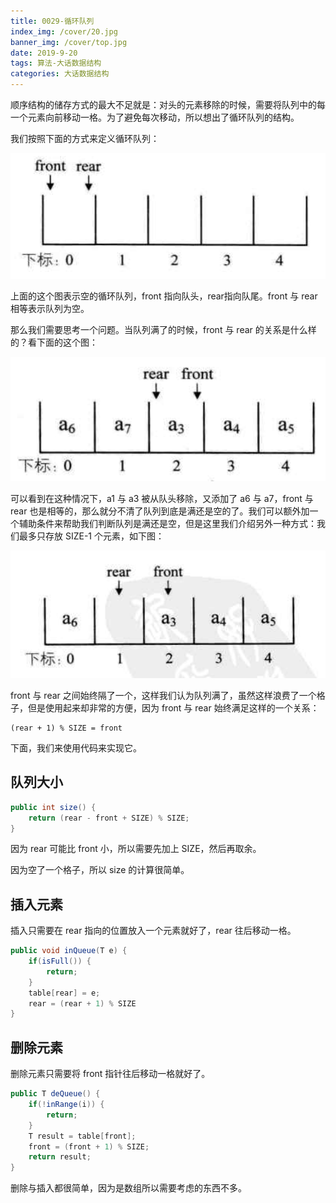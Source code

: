 ```yaml
---
title: 0029-循环队列
index_img: /cover/20.jpg
banner_img: /cover/top.jpg
date: 2019-9-20
tags: 算法-大话数据结构
categories: 大话数据结构
---
```


顺序结构的储存方式的最大不足就是：对头的元素移除的时候，需要将队列中的每一个元素向前移动一格。为了避免每次移动，所以想出了循环队列的结构。

我们按照下面的方式来定义循环队列：

![](https://github.com/aprz512/pic4aprz512/blob/master/Blog/%E7%AE%97%E6%B3%95/%E5%A4%A7%E8%AF%9D%E6%95%B0%E6%8D%AE%E7%BB%93%E6%9E%84/4-12-4.png?raw=true)

上面的这个图表示空的循环队列，front 指向队头，rear指向队尾。front 与 rear 相等表示队列为空。

那么我们需要思考一个问题。当队列满了的时候，front 与 rear 的关系是什么样的？看下面的这个图：

![](https://github.com/aprz512/pic4aprz512/blob/master/Blog/%E7%AE%97%E6%B3%95/%E5%A4%A7%E8%AF%9D%E6%95%B0%E6%8D%AE%E7%BB%93%E6%9E%84/4-12-7.png?raw=true)

可以看到在这种情况下，a1 与 a3 被从队头移除，又添加了 a6 与 a7，front 与 rear 也是相等的，那么就分不清了队列到底是满还是空的了。我们可以额外加一个辅助条件来帮助我们判断队列是满还是空，但是这里我们介绍另外一种方式：我们最多只存放 SIZE-1 个元素，如下图：

![](https://github.com/aprz512/pic4aprz512/blob/master/Blog/%E7%AE%97%E6%B3%95/%E5%A4%A7%E8%AF%9D%E6%95%B0%E6%8D%AE%E7%BB%93%E6%9E%84/4-12-8.png?raw=true)

front 与 rear 之间始终隔了一个，这样我们认为队列满了，虽然这样浪费了一个格子，但是使用起来却非常的方便，因为 front 与 rear 始终满足这样的一个关系：

```
(rear + 1) % SIZE = front
```

下面，我们来使用代码来实现它。

## 队列大小

```java
public int size() {
    return (rear - front + SIZE) % SIZE;
}
```

因为 rear 可能比 front 小，所以需要先加上 SIZE，然后再取余。

因为空了一个格子，所以 size 的计算很简单。

## 插入元素

插入只需要在 rear 指向的位置放入一个元素就好了，rear 往后移动一格。

```java
public void inQueue(T e) {
    if(isFull()) {
        return;
    }
    table[rear] = e;
    rear = (rear + 1) % SIZE
}
```



## 删除元素

删除元素只需要将 front 指针往后移动一格就好了。

```java
public T deQueue() {
    if(!inRange(i)) {
        return;
    }
    T result = table[front];
    front = (front + 1) % SIZE;
    return result;
}
```



删除与插入都很简单，因为是数组所以需要考虑的东西不多。

